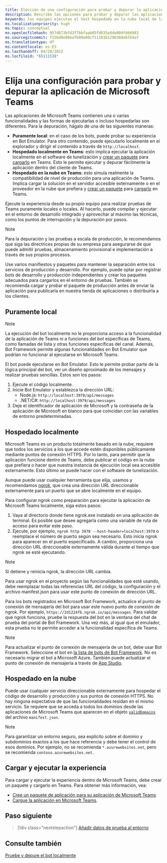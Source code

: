 ```yaml
---
title: Elección de una configuración para probar y depurar la aplicación
description: Describe las opciones para probar y depurar las aplicaciones de Microsoft Teams en el entorno local y hospedado en la nube.
keywords: los equipos ejecutan el host hospedado en la nube local de las aplicaciones de depuración
ms.localizationpriority: high
ms.topic: conceptual
ms.openlocfilehash: 957d673bfd3f7bbfaab05fd035e8de809fd66983
ms.sourcegitcommit: f15bd0e90eafb00e00cf11183b129038de8354af
ms.translationtype: HT
ms.contentlocale: es-ES
ms.lasthandoff: 04/28/2022
ms.locfileid: "65111538"
---
```

# <a name="choose-a-setup-to-test-and-debug-your-microsoft-teams-app"></a>Elija una configuración para probar y depurar la aplicación de Microsoft Teams

Las aplicaciones de Microsoft Teams contienen una o varias funcionalidades y las formas de ejecutarlas o incluso hospedarlas son diferentes. Para la depuración, hágalo de una de las siguientes maneras:

* **Puramente local**: en el caso de los bots, puede probar su experiencia en Bot Emulator. Para otro contenido, puede ejecutarlo localmente en el explorador y dirigir el contenido a través de `http://localhost`.
* **Hospedado localmente en Teams**: esto implica ejecutar la aplicación localmente en el software de tunelización y [crear un paquete](~/concepts/build-and-test/apps-package.md) para [cargarlo](~/concepts/deploy-and-publish/apps-upload.md) en Teams. Esto le permite ejecutar y depurar fácilmente la aplicación dentro del cliente de Teams.
* **Hospedado en la nube en Teams**: esto simula realmente la compatibilidad de nivel de producción para una aplicación de Teams. Implica cargar la solución en el servidor accesible externamente o en el proveedor en la nube que prefiera y [crear un paquete](~/concepts/build-and-test/apps-package.md) para [cargarlo](~/concepts/deploy-and-publish/apps-upload.md) en Teams.

Ejecute la experiencia desde su propio equipo para realizar pruebas de Teams puramente locales o locales. Al hacerlo, puede compilar y ejecutar en el entorno de desarrollo integrado y aprovechar al máximo las técnicas, como los puntos de interrupción y la depuración por pasos.

> [!NOTE]
> Para la depuración y las pruebas a escala de producción, le recomendamos que siga las directrices propias de su empresa para asegurarse de que puede admitir pruebas, almacenamiento provisional e implementación a través de sus propios procesos.

Use varios manifiestos y paquetes para mantener la separación entre los servicios de producción y desarrollo. Por ejemplo, puede optar por registrar bots de desarrollo y producción independientes y crear los paquetes adecuados para cargarlos en el entorno de pruebas. También se recomienda cargar y probar el paquete de producción antes de enviar la aplicación para publicarla en nuestra tienda de aplicaciones o distribuirla a los clientes.

## <a name="purely-local"></a>Puramente local

> [!NOTE]
> La ejecución del bot localmente no le proporciona acceso a la funcionalidad de la aplicación de Teams ni a funciones del bot específicas de Teams, como llamadas de lista y otras funciones específicas del canal. Además, Bot Framework permite algunas funcionalidades en Bot Emulator que podrían no funcionar al ejecutarse en Microsoft Teams.

El bot puede ejecutarse en Bot Emulator. Esto le permite probar parte de la lógica principal del bot, ver un diseño aproximado de los mensajes y realizar pruebas sencillas. Estos son los pasos:

1. Ejecute el código localmente.
2. Inicie Bot Emulator y establezca la dirección URL:
   * Node.js: `http://localhost:3978/api/messages`
   * .NET/C#: `http://localhost:3979/api/messages`
3. Deje el identificador de aplicación de Microsoft y la contraseña de la aplicación de Microsoft en blanco para que coincidan con las variables de entorno predeterminadas.

## <a name="locally-hosted"></a>Hospedado localmente

Microsoft Teams es un producto totalmente basado en la nube, requiere que todos los servicios a los que accede estén disponibles públicamente mediante puntos de conexión HTTPS. Por lo tanto, para permitir que la aplicación funcione dentro de Teams, debe publicar el código en la nube que prefiera o hacer que nuestra instancia de ejecución local sea accesible externamente. Esto último se puede hacer con el software de tunelización.

Aunque puede usar cualquier herramienta que elija, usamos y recomendamos [ngrok](https://ngrok.com/download), que crea una dirección URL direccionable externamente para un puerto que se abre localmente en el equipo.

Para configurar ngrok como preparación para ejecutar la aplicación de Microsoft Teams localmente, siga estos pasos:

1. Vaya al directorio donde tiene ngrok.exe instalado en una aplicación de terminal. Es posible que desee agregarla como una variable de ruta de acceso para evitar este paso.
2. Ejecute, por ejemplo, `ngrok http 3978 --host-header=localhost:3978` o reemplace el número de puerto según sea necesario.
   Esto inicia ngrok para aparecer en el puerto especificado. A cambio, proporciona una dirección URL direccionable externamente válida durante el tiempo que ngrok se esté ejecutando.

> [!NOTE]
> Si detiene y reinicia ngrok, la dirección URL cambia.

Para usar ngrok en el proyecto según las funcionalidades que esté usando, debe reemplazar todas las referencias URL del código, la configuración y el archivo manifest.json para usar este punto de conexión de dirección URL.

Para los bots registrados en Microsoft Bot Framework, actualice el punto de conexión de mensajería del bot para usar este nuevo punto de conexión de ngrok. Por ejemplo, `https://2d1224fb.ngrok.io/api/messages`. Para validar que ngrok funciona, pruebe la respuesta del bot en la ventana del chat de prueba del portal de Bot Framework. Una vez más, al igual que el emulador, esta prueba no le permite acceder a la funcionalidad específica de Teams.

> [!NOTE]
> Para actualizar el punto de conexión de mensajería de un bot, debe usar Bot Framework. Seleccione el bot en [la lista de bots de Bot Framework](https://dev.botframework.com/bots). No es necesario migrar el bot a Microsoft Azure. También puede actualizar el punto de conexión de mensajería a través de [App Studio](~/concepts/build-and-test/app-studio-overview.md).

## <a name="cloud-hosted"></a>Hospedado en la nube

Puede usar cualquier servicio direccionable externamente para hospedar el código de desarrollo y producción y sus puntos de conexión HTTPS. No hay ninguna expectativa de que las funcionalidades residan en el mismo servicio. Se requiere que se acceda a todos los dominios desde las aplicaciones de Microsoft Teams que aparecen en el objeto [`validDomains`](~/resources/schema/manifest-schema.md#validdomains) del archivo `manifest.json`.

> [!NOTE]
> Para garantizar un entorno seguro, sea explícito sobre el dominio y subdominios exactos a los que hace referencia y debe tener el control de esos dominios. Por ejemplo, no se recomienda `*.azurewebsites.net`, pero se recomienda `contoso.azurewebsites.net`.

## <a name="load-and-run-your-experience"></a>Cargar y ejecutar la experiencia

Para cargar y ejecutar la experiencia dentro de Microsoft Teams, debe crear un paquete y cargarlo en Teams. Para obtener más información, vea:

* [Cree un paquete de aplicación para su aplicación de Microsoft Teams](~/concepts/build-and-test/apps-package.md)
* [Cargue la aplicación en Microsoft Teams](~/concepts/deploy-and-publish/apps-upload.md).

## <a name="next-step"></a>Paso siguiente

> [!div class="nextstepaction"]
> [Añadir datos de prueba al entorno](~/concepts/build-and-test/test-data.md)

## <a name="see-also"></a>Consulte también

[Pruebe y depure el bot localmente](../../bots/how-to/debug/locally-with-an-ide.md#test-and-debug-your-bot-locally)

